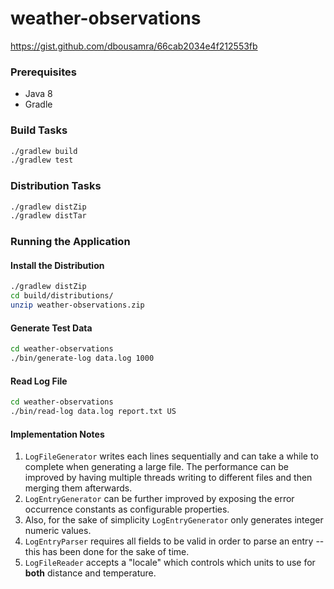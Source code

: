 # weather-observations
https://gist.github.com/dbousamra/66cab2034e4f212553fb

### Prerequisites

- Java 8
- Gradle

### Build Tasks 

```sh
./gradlew build
./gradlew test
```
### Distribution Tasks

```sh
./gradlew distZip
./gradlew distTar
```

### Running the Application

#### Install the Distribution

```sh
./gradlew distZip
cd build/distributions/
unzip weather-observations.zip
```

#### Generate Test Data

```sh
cd weather-observations
./bin/generate-log data.log 1000
```

#### Read Log File

```sh
cd weather-observations
./bin/read-log data.log report.txt US
```

#### Implementation Notes
1. `LogFileGenerator` writes each lines sequentially and can take a while to complete when generating a large file. The performance can be improved by having multiple threads writing to different files and then merging them afterwards.
1. `LogEntryGenerator` can be further improved by exposing the error occurrence constants as configurable properties.
1. Also, for the sake of simplicity `LogEntryGenerator` only generates integer numeric values.
1. `LogEntryParser` requires all fields to be valid in order to parse an entry -- this has been done for the sake of time.
1. `LogFileReader` accepts a "locale" which controls which units to use for **both** distance and temperature.